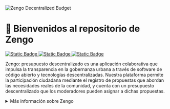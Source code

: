 ![Zengo Decentralized Budget](https://media.discordapp.net/attachments/998618862255870056/1174749209421946920/zengoheaderESP.png?ex=6568b975&is=65564475&hm=d3a2ec22162f206ee5dad9e77eddf63b5ee04c7a42c7a091ac77ae0b276922b2&=)

# 👋 Bienvenidos al repositorio de Zengo

<a href="https://round3.optimism.io/projects/0xa0e0d386a862f8f1ee625bf5837bfb8ef5a8201d70c459efbe9172602ff3d831"><img alt="Static Badge" src="https://img.shields.io/badge/Vota!-badge?style=plastic&logo=ethereum&logoColor=white&label=OP%20RetroPGF3&labelColor=FF0420&color=gray">
</a>
<a href="https://explorer.gitcoin.co/#/round/424/0xd4cc0dd193c7dc1d665ae244ce12d7fab337a008/0xd4cc0dd193c7dc1d665ae244ce12d7fab337a008-84"><img alt="Static Badge" src="https://img.shields.io/badge/Vota!-badge?style=plastic&logo=ethereum&logoColor=white&label=%23GG19%20Web3%20OSS&labelColor=16423B&color=3db8a4">
</a>
<a href="https://github.com/zenbitETH/READMEeng.md(https://github.com/zenbitETH/zengo/blob/main/READMEeng.md)"><img alt="Static Badge" src="https://img.shields.io/badge/English-badge?style=plastic&color=blue">
</a>

Zengo: presupuesto descentralizado es una aplicación colaborativa que impulsa la transparencia en la gobernanza urbana a través de software de código abierto y tecnologías descentralizadas. Nuestra plataforma permite la participación ciudadana mediante el registro de propuestas que abordan las necesidades reales de la comunidad, y cuenta con un presupuesto descentralizado que los moderadores pueden asignar a dichas propuestas.

<details>
<summary>
  Más información sobre Zengo
</summary>

[🗳️ Modelo Zengo](#%EF%B8%8F-modelo-zengo)  
[👪 Usuarios de Zengo](#-usuarios-de-zengo)
[🤝 Ciclos de gobernanza colaborativa](#-ciclos-de-gobernanza-colaborativa)  
[⏳ Etapas de gobernanza](#-etapas-del-ciclo-de-gobernanza)

## 🗳️ Modelo Zengo

En Zengo, valoramos dar voz a los ciudadanos en la toma de decisiones sobre el presupuesto público. Nuestra plataforma web participativa y transparente facilita la generación, verificación, financiamiento, seguimiento y gestión de propuestas públicas. Donde ciudadanos, representantes gubernamentales y otros actores colaboran de manera conjunta para abordar y resolver las necesidades en los espacios públicos.

Nuestra misión es promover la transparencia y fortalecer la participación ciudadana en la asignación y uso de los recursos públicos, empoderando a los ciudadanos y promoviendo una gestión pública equitativa y eficiente, basada en la atención a las necesidades reales de los espacios urbanos.

Como visión, aspiramos a ser un referente en la transformación de la gestión pública, impulsando la transparencia, la participación ciudadana y la rendición de cuentas en la asignación y uso del presupuesto descentralizado como un bien público de gobernanza urbana. Nuestro objetivo es promover una gestión pública que refleje los valores de transparencia, participación ciudadana, equidad, colaboración y mejora de la calidad de vida de la comunidad.

## 👪 Usuarios de Zengo

![Zengo users](https://media.discordapp.net/attachments/998618862255870056/1174755661976969276/zengoUsuarios.png?ex=6568bf77&is=65564a77&hm=f63a4cc84f3852e3fff943e943c353d583e598a7e8fc6b2a9601fde7ee79551b&=&)

En Zengo, los usuarios tienen la posibilidad de adoptar uno de los tres roles disponibles en la aplicación, cada uno de los cuales contribuye en distintas etapas de los ciclos de gobernanza y cuenta con funciones específicas:

### 1. Público en general:

Los ciclo de gobernanza en Zengo comienza a partir de propuestas realizadas en la plataforma. Cualquier usuario que se conecte a la aplicación puede ingresar propuestas a través de una dirección de ether. El uso de ether garantiza la privacidad de los usuarios, y que no se requiere ningún dato personal, número telefónico y/o correo electrónico. Si ya tienes una dirección en ether, puedes crear propuestas en cualquier momento. En caso, de no tener una dirección, puedes consultar el tutorial en [go.zenbit.mx](http://go.zenbit.mx) o participar en una de nuestras sesiones virtuales o presencial

### 2. Desarrolladores:

Zengo es un bien público desarrollado con software de código abierto y tecnologías descentralizadas. Esto permite que sus componentes sean copiados o modificados por cualquier usuario. Además del equipo de Zengo, otras organizaciones o equipos de desarrolladores pueden utilizar el código para organizar sus propias rondas o añadir funciones adicionales. Este enfoque fomenta la Investigación y Desarrollo Colectivo (I+D+C), acelerando el desarrollo a través del enfoque del código abierto y asegurando la sustentabilidad mediante mecanismo de fondeo para bienes públicos en las tecnologías descentralizadas.

### 3. Moderadores

En Zengo, reconocemos la importancia de garantizar la veracidad y confiabilidad de las propuestas de gobernanza urbana. Por esta razón, contamos con representantes de diferentes sectores de la sociedad que desempeñen el rol de moderadores. Estos moderadores son responsables del proceso de verificación. Cualquier representante interesado puede unirse a las ceremonias virtuales o presenciales en las que se registran o retiran a los moderadores. Zengo ha establecido cinco categorías de representantes que cumplen con esta función: organización civil, sector privado, academia, gobierna y categoría abierta.

## 🤝 Ciclos de gobernanza colaborativa

![Zengo model](https://media.discordapp.net/attachments/998618862255870056/1174756601928884224/zengoCiclos.png?ex=6568c057&is=65564b57&hm=8ef101296dc644fac559d017d8aadd42bee6b5abbff69e1b70ff3c2c5ea27bd0&=&)

En Zengo, seguimos un enfoque de ciclos de gobernanza abiertos, en los cuales ciudadanos y representantes de los sectores público y privado colaboran en las cuatro etapas que componen cada ciclo: 1) registro, 2) verificación, 3) fondeo, 4) seguimiento.

Zengo cuenta con un modelo que combina diversas tecnologías para automatizar y descentralizar el proceso de gobernanza urbana. Este proceso se divide en ciclos de compuestos por cuatro etapas principales. En cada etapa, los participantes desempeñan un papel clave en la coordinación de la gobernanza a nivel municipal, estatal o nacional, así como en la distribución del presupuesto descentralizado.

Esta página muestra una visión general de las etapas que conforman los ciclos de gobernanza en Zengo. En estas etapas participan activamente los ciudadanos, los moderados y el equipo de Zenbit. Además, en las páginas siguientes encontrarás imágenes que representan el proceso de gobernanza de manera clara y visual, lo que te permitirá entender cómo evoluciona cada propuesta.

## ⏳ Etapas del ciclo de gobernanza

### 1. Registro

1. _Ceremonia de moderadores_
   1. (D) Los desarrolladores organizan la ceremonia de moderadores y despliegan el contrato inteligente de Zengo en la red descentralizada. Elementos como la duración de las etapas o los puntos disponibles para el voto plural son personalizable previo a la ceremonia. Una vez que se despliegan los contratos no se pueden modificar.
   2. (M) Los moderadores acuden a la ceremonia de registro para iniciar su participación, siendo introducidos a la plataforma Zengo y las herramientas descentralizadas. Los moderadores que completen su registro satisfactoriamente reciben un coleccionable que certifica su participación durante la ceremonia.
2. _Registro de propuestas_
   1. (P) El registro de propuestas está abierto para cualquier persona que cuente con una dirección de Ethereum. Durante este ejercicio se convocará al público en general de la ciudad de Querétaro y se realizarán eventos presenciales o virtuales para acompañar a los participantes durante el registro de sus propuestas.

### 2. Verificación

1. _Verificación con gobierno municipal_
   1. (M) Las propuestas registradas en la plataforma son revisadas por los moderadores para asegurar el cumplimiento de los requisitos. En caso de incumplimiento, se solicita información adicional. Si la propuesta está relacionada con el gobierno municipal, se requiere su resolución, se adjunta la evidencia correspondiente y se actualiza con la respuesta oficial
   2. (P) En caso de que la propuesta no cuente con la información necesaria, el responsable de la misma deberá proporcionar los archivos o documentos requeridos para su completitud, hasta tener el visto bueno del moderador.
2. _Verificación con gobierno estatal_
   1. (M) Las propuestas registradas en la plataforma son revisadas por los moderadores para asegurar el cumplimiento de los requisitos. En caso de incumplimiento se solicita información adicional. Si la propuesta está relacionada con el gobierno estatal, se requiere su resolución, se adjunta la evidencia correspondiente y se actualiza con la respuesta oficial.
   2. (P) En caso de que la propuesta no cuente con la información necesaria, el responsable de la misma deberá proporcionar los archivos o documentos requeridos para su completitud, hasta tener el visto bueno del moderador.
3. _Verificación con una Solicitud en la Plataforma Nacional de Transparencia_
   1. (M) Las propuestas registradas en la plataforma son revisadas por los moderadores para asegurar el cumplimiento de los requisitos. En caso de incumplimiento se solicita información adicional. Si la propuesta está relacionada con el gobierno nacional, se realiza una solicitud en la Plataforma Nacional de Transparencia para reducir asimetrías de información entre ciudadanos y gobierno.
   2. (P) En caso de que la propuesta no cuente con la información necesaria, el responsable de la misma deberá proporcionar los archivos o documentos requeridos para su completitud, hasta tener el visto bueno del moderador.

### 3. Fondeo

1. _Fondeo con voto plural_
   1. (M) Si las propuestas no pueden resolverse en su instancia correspondiente, los moderadores utilizan los puntos asignados para asignar fondos del presupuesto descentralizado de Zengo. Esto se realiza mediante una votación plural que refleja la intensidad de las preferencias individuales y garantiza una representación equitativa y precisa.

### 4. Seguimiento

1. Reporte y verificación de resultados
   1. (M) Los moderadores deben verificar la autenticidad de la evidencia presentada para respaldar el uso de los recursos asignados a cada propuesta. Después de revisar la evidencia, los moderadores llegan a un consenso sobre la integridad de los proyectos, asegurándose de que cumplan con las restricciones establecidas.
   2. (P) Los ciudadanos deben cargar en la plataforma, la evidencia que demuestre el uso adecuado de los fondos asignados para su propuesta y esperar a recibir el estado de finiquito. Aquellas propuestas que hayan sido concluidas correctamente permitirán que los ciudadanos puedan participar en la asignación en futuros ciclos de gobernanza.
   </details>
